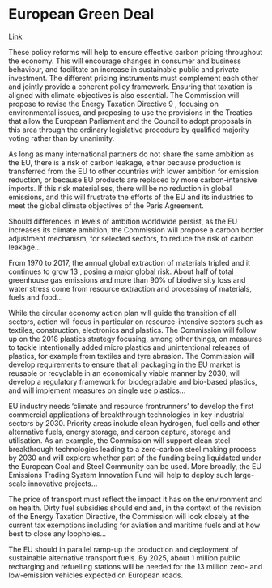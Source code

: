 # European Green Deal

[Link](https://eur-lex.europa.eu/legal-content/EN/TXT/?qid=1576150542719&uri=COM%3A2019%3A640%3AFIN)

These policy reforms will help to ensure effective carbon pricing
throughout the economy. This will encourage changes in consumer and
business behaviour, and facilitate an increase in sustainable public
and private investment. The different pricing instruments must
complement each other and jointly provide a coherent policy
framework. Ensuring that taxation is aligned with climate objectives
is also essential. The Commission will propose to revise the Energy
Taxation Directive 9 , focusing on environmental issues, and proposing
to use the provisions in the Treaties that allow the European
Parliament and the Council to adopt proposals in this area through the
ordinary legislative procedure by qualified majority voting rather
than by unanimity.

As long as many international partners do not share the same ambition
as the EU, there is a risk of carbon leakage, either because
production is transferred from the EU to other countries with lower
ambition for emission reduction, or because EU products are replaced
by more carbon-intensive imports. If this risk materialises, there
will be no reduction in global emissions, and this will frustrate the
efforts of the EU and its industries to meet the global climate
objectives of the Paris Agreement.

Should differences in levels of ambition worldwide persist, as the EU
increases its climate ambition, the Commission will propose a carbon
border adjustment mechanism, for selected sectors, to reduce the risk
of carbon leakage...

From 1970 to 2017, the annual global extraction of materials tripled
and it continues to grow 13 , posing a major global risk. About half
of total greenhouse gas emissions and more than 90% of biodiversity
loss and water stress come from resource extraction and processing of
materials, fuels and food...

While the circular economy action plan will guide the transition of
all sectors, action will focus in particular on resource-intensive
sectors such as textiles, construction, electronics and plastics. The
Commission will follow up on the 2018 plastics strategy focusing,
among other things, on measures to tackle intentionally added micro
plastics and unintentional releases of plastics, for example from
textiles and tyre abrasion. The Commission will develop requirements
to ensure that all packaging in the EU market is reusable or
recyclable in an economically viable manner by 2030, will develop a
regulatory framework for biodegradable and bio-based plastics, and
will implement measures on single use plastics...

EU industry needs ‘climate and resource frontrunners’ to develop the
first commercial applications of breakthrough technologies in key
industrial sectors by 2030. Priority areas include clean hydrogen,
fuel cells and other alternative fuels, energy storage, and carbon
capture, storage and utilisation. As an example, the Commission will
support clean steel breakthrough technologies leading to a zero-carbon
steel making process by 2030 and will explore whether part of the
funding being liquidated under the European Coal and Steel Community
can be used. More broadly, the EU Emissions Trading System Innovation
Fund will help to deploy such large-scale innovative projects...

The price of transport must reflect the impact it has on the
environment and on health. Dirty fuel subsidies should end and, in
the context of the revision of the Energy Taxation Directive, the
Commission will look closely at the current tax exemptions including
for aviation and maritime fuels and at how best to close any
loopholes...

The EU should in parallel ramp-up the production and deployment of
sustainable alternative transport fuels. By 2025, about 1 million
public recharging and refuelling stations will be needed for the 13
million zero- and low-emission vehicles expected on European roads.
